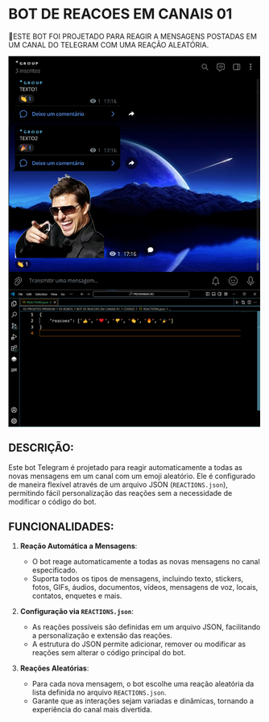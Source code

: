 # BOT DE REACOES EM CANAIS 01
🤖ESTE BOT FOI PROJETADO PARA REAGIR A MENSAGENS POSTADAS EM UM CANAL DO TELEGRAM COM UMA REAÇÃO ALEATÓRIA. 

<img src="./IMAGENS/FOTO_1.png" align="center" width="500"> <br>
<img src="./IMAGENS/FOTO_2.png" align="center" width="500"> <br>

## DESCRIÇÃO:
Este bot Telegram é projetado para reagir automaticamente a todas as novas mensagens em um canal com um emoji aleatório. Ele é configurado de maneira flexível através de um arquivo JSON (`REACTIONS.json`), permitindo fácil personalização das reações sem a necessidade de modificar o código do bot.

## FUNCIONALIDADES:
1. **Reação Automática a Mensagens**:
   - O bot reage automaticamente a todas as novas mensagens no canal especificado.
   - Suporta todos os tipos de mensagens, incluindo texto, stickers, fotos, GIFs, áudios, documentos, vídeos, mensagens de voz, locais, contatos, enquetes e mais.

2. **Configuração via `REACTIONS.json`**:
   - As reações possíveis são definidas em um arquivo JSON, facilitando a personalização e extensão das reações.
   - A estrutura do JSON permite adicionar, remover ou modificar as reações sem alterar o código principal do bot.

3. **Reações Aleatórias**:
   - Para cada nova mensagem, o bot escolhe uma reação aleatória da lista definida no arquivo `REACTIONS.json`.
   - Garante que as interações sejam variadas e dinâmicas, tornando a experiência do canal mais divertida.

